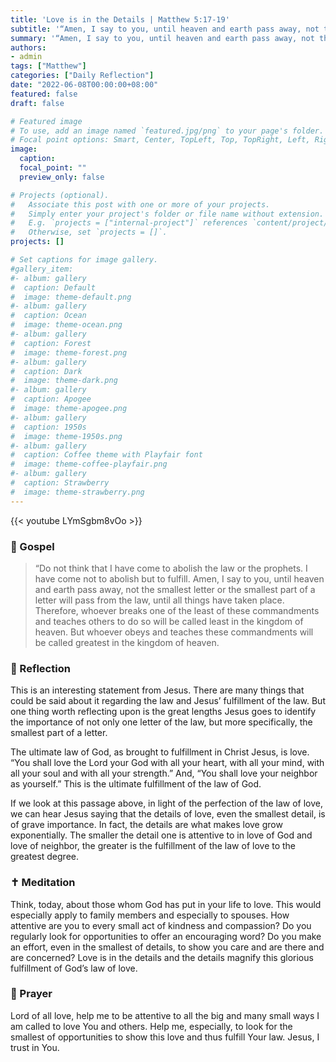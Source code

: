 ```yaml
---
title: 'Love is in the Details | Matthew 5:17-19'
subtitle: '“Amen, I say to you, until heaven and earth pass away, not the smallest letter or the smallest part of a letter will pass from the law, until all things have taken place.”'
summary: '“Amen, I say to you, until heaven and earth pass away, not the smallest letter or the smallest part of a letter will pass from the law, until all things have taken place.”'
authors:
- admin
tags: ["Matthew"]
categories: ["Daily Reflection"]
date: "2022-06-08T00:00:00+08:00"
featured: false
draft: false

# Featured image
# To use, add an image named `featured.jpg/png` to your page's folder.
# Focal point options: Smart, Center, TopLeft, Top, TopRight, Left, Right, BottomLeft, Bottom, BottomRight
image:
  caption:
  focal_point: ""
  preview_only: false

# Projects (optional).
#   Associate this post with one or more of your projects.
#   Simply enter your project's folder or file name without extension.
#   E.g. `projects = ["internal-project"]` references `content/project/deep-learning/index.md`.
#   Otherwise, set `projects = []`.
projects: []

# Set captions for image gallery.
#gallery_item:
#- album: gallery
#  caption: Default
#  image: theme-default.png
#- album: gallery
#  caption: Ocean
#  image: theme-ocean.png
#- album: gallery
#  caption: Forest
#  image: theme-forest.png
#- album: gallery
#  caption: Dark
#  image: theme-dark.png
#- album: gallery
#  caption: Apogee
#  image: theme-apogee.png
#- album: gallery
#  caption: 1950s
#  image: theme-1950s.png
#- album: gallery
#  caption: Coffee theme with Playfair font
#  image: theme-coffee-playfair.png
#- album: gallery
#  caption: Strawberry
#  image: theme-strawberry.png
---
```


{{< youtube LYmSgbm8vOo >}}

### :love_letter: Gospel
> “Do not think that I have come to abolish the law or the prophets. I have come not to abolish but to fulfill. Amen, I say to you, until heaven and earth pass away, not the smallest letter or the smallest part of a letter will pass from the law, until all things have taken place. Therefore, whoever breaks one of the least of these commandments and teaches others to do so will be called least in the kingdom of heaven. But whoever obeys and teaches these commandments will be called greatest in the kingdom of heaven.

### :speech_balloon: Reflection
This is an interesting statement from Jesus.  There are many things that could be said about it regarding the law and Jesus’ fulfillment of the law.  But one thing worth reflecting upon is the great lengths Jesus goes to identify the importance of not only one letter of the law, but more specifically, the smallest part of a letter.  

The ultimate law of God, as brought to fulfillment in Christ Jesus, is love.  “You shall love the Lord your God with all your heart, with all your mind, with all your soul and with all your strength.”  And, “You shall love your neighbor as yourself.”  This is the ultimate fulfillment of the law of God.

If we look at this passage above, in light of the perfection of the law of love, we can hear Jesus saying that the details of love, even the smallest detail, is of grave importance.  In fact, the details are what makes love grow exponentially.  The smaller the detail one is attentive to in love of God and love of neighbor, the greater is the fulfillment of the law of love to the greatest degree.

### :latin_cross: Meditation
Think, today, about those whom God has put in your life to love.  This would especially apply to family members and especially to spouses.  How attentive are you to every small act of kindness and compassion?  Do you regularly look for opportunities to offer an encouraging word?  Do you make an effort, even in the smallest of details, to show you care and are there and are concerned?  Love is in the details and the details magnify this glorious fulfillment of God’s law of love.

### :pray: Prayer
Lord of all love, help me to be attentive to all the big and many small ways I am called to love You and others.  Help me, especially, to look for the smallest of opportunities to show this love and thus fulfill Your law.  Jesus, I trust in You.
